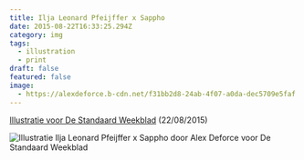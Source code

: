 ```yaml
---
title: Ilja Leonard Pfeijffer x Sappho
date: 2015-08-22T16:33:25.294Z
category: img
tags:
  - illustration
  - print
draft: false
featured: false
image:
  - https://alexdeforce.b-cdn.net/f31bb2d8-24ab-4f07-a0da-dec5709e5faf.jpeg
---
```

[I﻿llustratie voor De Standaard Weekblad](https://www.standaard.be/cnt/dmf20150820_01825973) (22/08/2015)

![Illustratie Ilja Leonard Pfeijffer x Sappho door Alex Deforce voor De Standaard Weekblad](https://alexdeforce.b-cdn.net/832b3784-c4c5-4dc3-9d31-463e671c1db3.jpeg "Illustratie Ilja Leonard Pfeijffer x Sappho door Alex Deforce voor De Standaard Weekblad")